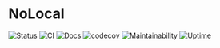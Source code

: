 # NoLocal
[![Status](https://img.shields.io/uptimerobot/status/m789511183-98ecb1f489b4fb9cbd9693ae)](https://github.com/datocal/nolocal)
[![CI](https://github.com/davidtourino/nolocal/actions/workflows/pipeline-jobs.yml/badge.svg)](https://github.com/davidtourino/nolocal/actions/workflows/pipeline-jobs.yml)
[![Docs](https://img.shields.io/badge/docs-online-blue?logo=readthedocs)](https://datocal.github.io/nolocal/)
[![codecov](https://codecov.io/gh/datocal/nolocal/branch/master/graph/badge.svg?token=B3LEHC6R56)](https://codecov.io/gh/datocal/nolocal)
[![Maintainability](https://api.codeclimate.com/v1/badges/1a3f70da69eee041aaba/maintainability)](https://codeclimate.com/github/davidtourino/nolocal/maintainability)
[![Uptime](https://img.shields.io/uptimerobot/ratio/7/m789511183-98ecb1f489b4fb9cbd9693ae)](https://github.com/datocal/nolocal)

